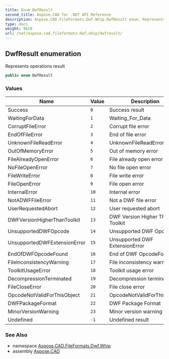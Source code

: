 ```yaml
---
title: Enum DwfResult
second_title: Aspose.CAD for .NET API Reference
description: Aspose.CAD.FileFormats.Dwf.Whip.DwfResult enum. Represents operations result
type: docs
weight: 9610
url: /net/aspose.cad.fileformats.dwf.whip/dwfresult/
---
```

## DwfResult enumeration

Represents operations result

```csharp
public enum DwfResult
```

### Values

| Name | Value | Description |
| --- | --- | --- |
| Success | `0` | Success result |
| WaitingForData | `1` | Waiting_For_Data |
| CorruptFileError | `2` | Corrupt file error |
| EndOfFileError | `3` | End of file error |
| UnknownFileReadError | `4` | UnknownFileReadError |
| OutOfMemoryError | `5` | Out of memory error |
| FileAlreadyOpenError | `6` | File already open error |
| NoFileOpenError | `7` | No file open error |
| FileWriteError | `8` | File write error |
| FileOpenError | `9` | File open error |
| InternalError | `10` | Internal error |
| NotADWFFileError | `11` | Not a DWF file error |
| UserRequestedAbort | `12` | User requested abort |
| DWFVersionHigherThanToolkit | `13` | DWF Version Higher Than Toolkit |
| UnsupportedDWFOpcode | `14` | Unsupported DWF Opcode |
| UnsupportedDWFExtensionError | `15` | Unsupported DWF ExtensionError |
| EndOfDWFOpcodeFound | `16` | End of DWF OpcodeFound |
| FileInconsistencyWarning | `17` | File inconsistency warning |
| ToolkitUsageError | `18` | Toolkit usage error |
| DecompressionTerminated | `19` | Decompression terminated |
| FileCloseError | `20` | File close error |
| OpcodeNotValidForThisObject | `21` | OpcodeNotValidForThisObject |
| DWFPackageFormat | `22` | DWF Package Format |
| MinorVersionWarning | `23` | Minor version warning |
| Undefined | `-1` | Undefined result |

### See Also

* namespace [Aspose.CAD.FileFormats.Dwf.Whip](../../aspose.cad.fileformats.dwf.whip/)
* assembly [Aspose.CAD](../../)


